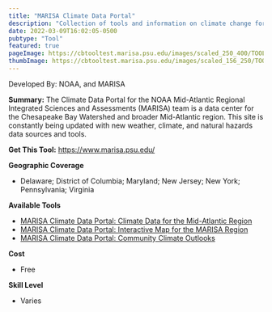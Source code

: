 ```yaml
---
title: "MARISA Climate Data Portal"
description: "Collection of tools and information on climate change for individuals, local programs, and agencies in the Mid-Atlantic region"
date: 2022-03-09T16:02:05-0500
pubtype: "Tool"
featured: true
pageImage: https://cbtooltest.marisa.psu.edu/images/scaled_250_400/TOOLID_13.0_ScreenCapture-1.png
thumbImage: https://cbtooltest.marisa.psu.edu/images/scaled_156_250/TOOLID_13.0_ScreenCapture-1.png
---
```

Developed By: NOAA, and MARISA

**Summary:** The Climate Data Portal for the NOAA Mid-Atlantic Regional Integrated Sciences and Assessments (MARISA) team is a data center for the Chesapeake Bay Watershed and broader Mid-Atlantic region. This site is constantly being updated with new weather, climate, and natural hazards data sources and tools.

__**Get This Tool:**__ https://www.marisa.psu.edu/

__**Geographic Coverage**__
- Delaware; District of Columbia; Maryland; New Jersey; New York; Pennsylvania; Virginia

__**Available Tools**__
-  [MARISA Climate Data Portal: Climate Data for the Mid-Atlantic Region](https://cbtooltest.marisa.psu.edu/collection/page-tool13.1)
-  [MARISA Climate Data Portal: Interactive Map for the MARISA Region](https://cbtooltest.marisa.psu.edu/collection/page-tool13.2)
-  [MARISA Climate Data Portal: Community Climate Outlooks](https://cbtooltest.marisa.psu.edu/collection/page-tool13.3)

__**Cost**__
- Free

__**Skill Level**__
- Varies
